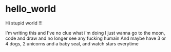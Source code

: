 # hello_world

Hi stupid world !!!

I'm writing this and I've no clue  what i'm doing 
I just wanna go to the moon, code and draw and no longer see any fucking humain 
And maybe have 3 or 4 dogs, 2 unicorns and a baby seal,  and watch stars everytime 
